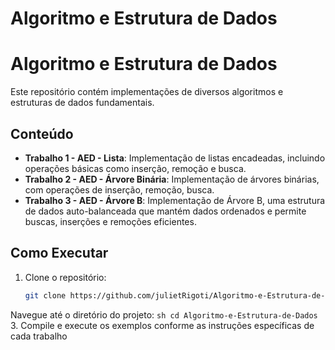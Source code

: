 # Algoritmo e Estrutura de Dados 

# Algoritmo e Estrutura de Dados

Este repositório contém implementações de diversos algoritmos e estruturas de dados fundamentais.

## Conteúdo

- **Trabalho 1 - AED - Lista**: Implementação de listas encadeadas, incluindo operações básicas como inserção, remoção e busca.
- **Trabalho 2 - AED - Árvore Binária**: Implementação de árvores binárias, com operações de inserção, remoção, busca.
- **Trabalho 3 - AED - Árvore B**: Implementação de Árvore B, uma estrutura de dados auto-balanceada que mantém dados ordenados e permite buscas, inserções e remoções eficientes.

## Como Executar

1. Clone o repositório:
    ```sh
    git clone https://github.com/julietRigoti/Algoritmo-e-Estrutura-de-Dados.git
    ```
Navegue até o diretório do projeto:
    ```sh
    cd Algoritmo-e-Estrutura-de-Dados
    ```
3. Compile e execute os exemplos conforme as instruções específicas de cada trabalho
